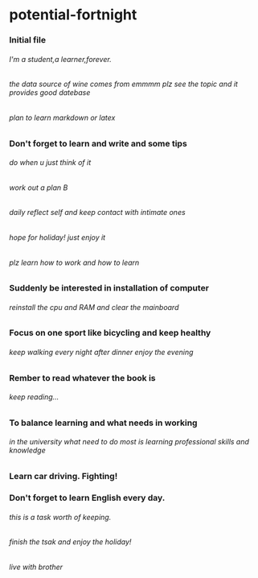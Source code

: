 # potential-fortnight
### Initial file
###### I'm a student,a learner,forever.
###### the data source of wine comes from emmmm plz see the topic and it provides good datebase
###### plan to learn markdown or latex

### Don't forget to learn and write and some tips
###### do when u just think of it
###### work out a plan B
###### daily reflect self and keep contact with intimate ones
###### hope for holiday! just enjoy it
###### plz learn how to work and how to learn
### Suddenly be interested in installation of computer
###### reinstall the cpu and RAM and clear the mainboard
### Focus on one sport like bicycling and keep healthy
###### keep walking every night after dinner enjoy the evening
### Rember to read whatever the book is
###### keep reading...
### To balance learning and what needs in working
###### in the university what need to do most is learning professional skills and knowledge

### Learn car driving. Fighting!
### Don't forget to learn English every day. 
###### this is a task worth of keeping.
###### finish the tsak and enjoy the holiday!
###### live with brother
